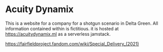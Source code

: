 # Acuity Dynamix
This is a website for a company for a shotgun scenario in Delta Green. All information contained within is fictitious. it is hosted at https://acuitydynamix.ml as a serverless jamstack.

https://fairfieldproject.fandom.com/wiki/Special_Delivery_(2021)
